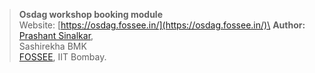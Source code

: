 >**Osdag workshop booking module** \
>Website: [https://osdag.fossee.in/](https://osdag.fossee.in/)\
>**Author:** \
>[Prashant Sinalkar](https://prashantslogic.wordpress.com/), \
>Sashirekha BMK \
>[FOSSEE](https://fossee.in/), IIT Bombay.

